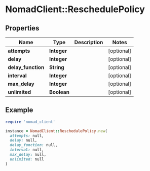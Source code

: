 # NomadClient::ReschedulePolicy

## Properties

| Name | Type | Description | Notes |
| ---- | ---- | ----------- | ----- |
| **attempts** | **Integer** |  | [optional] |
| **delay** | **Integer** |  | [optional] |
| **delay_function** | **String** |  | [optional] |
| **interval** | **Integer** |  | [optional] |
| **max_delay** | **Integer** |  | [optional] |
| **unlimited** | **Boolean** |  | [optional] |

## Example

```ruby
require 'nomad_client'

instance = NomadClient::ReschedulePolicy.new(
  attempts: null,
  delay: null,
  delay_function: null,
  interval: null,
  max_delay: null,
  unlimited: null
)
```


